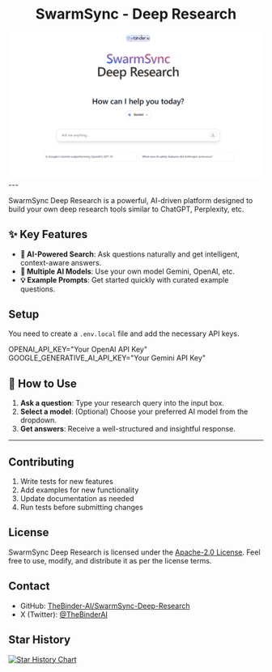 <h1 align="center">SwarmSync - Deep Research</h1>

<div align="center">
  <img src="/public/logo.png" alt="SwarmSync Logo" width="800"/>
</div>
---

SwarmSync Deep Research is a powerful, AI-driven platform designed to build your own deep research tools similar to ChatGPT, Perplexity, etc.

## ✨ Key Features

- **🤖 AI-Powered Search**: Ask questions naturally and get intelligent, context-aware answers.
- **🧠 Multiple AI Models**: Use your own model Gemini, OpenAI, etc.
- **💡 Example Prompts**: Get started quickly with curated example questions.

## Setup

You need to create a `.env.local` file and add the necessary API keys.

OPENAI_API_KEY="Your OpenAI API Key"
GOOGLE_GENERATIVE_AI_API_KEY="Your Gemini API Key"

## 🚀 How to Use

1.  **Ask a question**: Type your research query into the input box.
2.  **Select a model**: (Optional) Choose your preferred AI model from the dropdown.
3.  **Get answers**: Receive a well-structured and insightful response.

---

## Contributing

1. Write tests for new features
2. Add examples for new functionality
3. Update documentation as needed
4. Run tests before submitting changes

## License

SwarmSync Deep Research is licensed under the [Apache-2.0 License](LICENSE). Feel free to use, modify, and distribute it as per the license terms.

## Contact

- GitHub: [TheBinder-AI/SwarmSync-Deep-Research](https://github.com/TheBinder-AI/SwarmSync-Deep-Research)
- X (Twitter): [@TheBinderAI](https://x.com/TheBinderAI)


## Star History

[![Star History Chart](https://api.star-history.com/svg?repos=TheBinder-AI/SwarmSync-Deep-Research&type=Date)](https://star-history.com/#TheBinder-AI/SwarmSync-Deep-Research&Date)